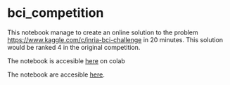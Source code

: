 # bci_competition

This notebook manage to create an online solution to the problem https://www.kaggle.com/c/inria-bci-challenge in 20 minutes. This solution would be ranked 4 in the original competition.


The notebook is accesible [here](https://colab.research.google.com/drive/1kZF_DNc4NeAXRa0f5oGyUuWPV8aWfD6o?usp=sharing) on colab

The notebook are accesible [here](https://docs.google.com/presentation/d/1C6ebfWGZZAUB52wnY2FU_5r3Ff13QwwEH23QXXs5eQM/edit?usp=sharing).
